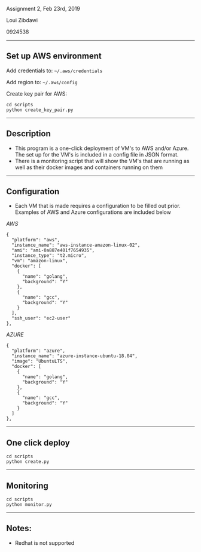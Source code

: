 Assignment 2, Feb 23rd, 2019

Loui Zibdawi

0924538

---

## Set up AWS environment

Add credentials to:
`~/.aws/credentials`

Add region to:
`~/.aws/config`

Create key pair for AWS:

```
cd scripts
python create_key_pair.py
```

---

## Description

- This program is a one-click deployment of VM's to AWS and/or Azure. The set up for the VM's is included in a config file in JSON format.
- There is a monitoring script that will show the VM's that are running as well as their docker images and containers running on them

---

## Configuration

- Each VM that is made requires a configuration to be filled out prior. Examples of AWS and Azure configurations are included below

_AWS_

```
{
  "platform": "aws",
  "instance_name": "aws-instance-amazon-linux-02",
  "ami": "ami-0a887e401f7654935",
  "instance_type": "t2.micro",
  "vm": "amazon-linux",
  "docker": [
    {
      "name": "golang",
      "background": "Y"
    },
    {
      "name": "gcc",
      "background": "Y"
    }
  ],
  "ssh_user": "ec2-user"
},
```

_AZURE_

```
{
  "platform": "azure",
  "instance_name": "azure-instance-ubuntu-18.04",
  "image": "UbuntuLTS",
  "docker": [
    {
      "name": "golang",
      "background": "Y"
    },
    {
      "name": "gcc",
      "background": "Y"
    }
  ]
},
```

---

## One click deploy

```
cd scripts
python create.py
```

---

## Monitoring

```
cd scripts
python monitor.py
```

---

## Notes:

- Redhat is not supported
